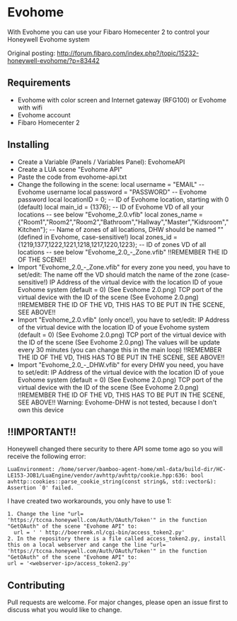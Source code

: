 # Evohome

With Evohome you can use your Fibaro Homecenter 2 to control your Honeywell Evohome system

Original posting:
http://forum.fibaro.com/index.php?/topic/15232-honeywell-evohome/?p=83442

## Requirements
- Evohome with color screen and Internet gateway (RFG100) or Evohome with wifi
- Evohome account
- Fibaro Homecenter 2

## Installing
- Create a Variable (Panels / Variables Panel): EvohomeAPI
- Create a LUA scene "Evohome API"
- Paste the code from evohome-api.txt
- Change the following in the scene:
    local username = "EMAIL" -- Evohome username
    local password = "PASSWORD" -- Evohome password
    local locationID = 0; -- ID of Evohome location, starting with 0 (default)
    local main_id = {1376}; -- ID of Evohome VD of all your locations -- see below "Evohome_2.0.vfib"
    local zones_name = {"Room1","Room2","Room2","Bathroom","Hallway","Master","Kidsroom","Kitchen"}; -- Name of zones of all locations, DHW should be named "" (defined in Evohome, case-sensitive!)
    local zones_id = {1219,1377,1222,1221,1218,1217,1220,1223}; -- ID of zones VD of all locations -- see below 
    "Evohome_2.0_-_Zone.vfib"
    !!REMEMBER THE ID OF THE SCENE!!
- Import "Evohome_2.0_-_Zone.vfib" for every zone you need, you have to set/edit:
  The name off the VD should match the name of the zone (case-sensitive!)
  IP Address of the virtual device with the location ID of youe Evohome system (default = 0) (See Evohome 2.0.png)
  TCP port of the virtual device with the ID of the scene (See Evohome 2.0.png)
  !!REMEMBER THE ID OF THE VD, THIS HAS TO BE PUT IN THE SCENE, SEE ABOVE!!
- Import "Evohome_2.0.vfib" (only once!), you have to set/edit:
  IP Address of the virtual device with the location ID of youe Evohome system (default = 0) (See Evohome 2.0.png)
  TCP port of the virtual device with the ID of the scene (See Evohome 2.0.png)
  The values will be update every 30 minutes (you can change this in the main loop)
  !!REMEMBER THE ID OF THE VD, THIS HAS TO BE PUT IN THE SCENE, SEE ABOVE!!
- Import "Evohome_2.0_-_DHW.vfib" for every DHW you need, you have to set/edit:
  IP Address of the virtual device with the location ID of youe Evohome system (default = 0) (See Evohome 2.0.png)
  TCP port of the virtual device with the ID of the scene (See Evohome 2.0.png)
  !!REMEMBER THE ID OF THE VD, THIS HAS TO BE PUT IN THE SCENE, SEE ABOVE!!
  Warning: Evohome-DHW is not tested, because I don't own this device

 
 
## !!IMPORTANT!!
Honeywell changed there security to there API some tome ago so you will receive the following error:
```
LuaEnvironment: /home/server/bamboo-agent-home/xml-data/build-dir/HC-LE153-JOB1/LuaEngine/vendor/avhttp/avhttp/cookie.hpp:636: bool avhttp::cookies::parse_cookie_string(const string&, std::vector&): Assertion `0' failed.
```

I have created two workarounds, you only have to use 1:
```
1. Change the line "url= 'https://tccna.honeywell.com/Auth/OAuth/Token'" in the function "GetOAuth" of the scene "Evohome API" to:
  url = ' ' http://boerremk.nl/cgi-bin/access_token2.py'
2. In the repository there is a file called access_token2.py, install this on a local webserver and cange the line "url= 'https://tccna.honeywell.com/Auth/OAuth/Token'" in the function "GetOAuth" of the scene "Evohome API" to:
url = '<webserver-ip>/access_token2.py'
```

## Contributing
Pull requests are welcome. For major changes, please open an issue first to discuss what you would like to change.
